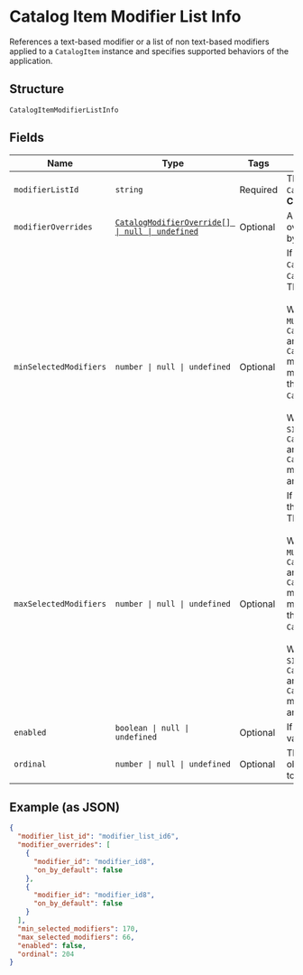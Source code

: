 <!-- Optimized: 2025-10-06 -->
<!-- RPM: 1.6.2.1.1.6.2.1_catalog-item-modifier-list-info_20251006 -->
<!-- Session: E2E RPM DNA Application -->
<!-- AOM: RND (Reggie & Dro) -->
<!-- COI: TECHNOLOGY -->
<!-- RPM: HIGH -->
<!-- ACTION: BUILD -->

# Catalog Item Modifier List Info

References a text-based modifier or a list of non text-based modifiers applied to a `CatalogItem` instance
and specifies supported behaviors of the application.

## Structure

`CatalogItemModifierListInfo`

## Fields

| Name | Type | Tags | Description |
|  --- | --- | --- | --- |
| `modifierListId` | `string` | Required | The ID of the `CatalogModifierList` controlled by this `CatalogModifierListInfo`.<br>**Constraints**: *Minimum Length*: `1` |
| `modifierOverrides` | [`CatalogModifierOverride[] \| null \| undefined`](../../doc/models/catalog-modifier-override.md) | Optional | A set of `CatalogModifierOverride` objects that override whether a given `CatalogModifier` is enabled by default. |
| `minSelectedModifiers` | `number \| null \| undefined` | Optional | If 0 or larger, the smallest number of `CatalogModifier`s that must be selected from this `CatalogModifierList`.<br>The default value is `-1`.<br><br>When  `CatalogModifierList.selection_type` is `MULTIPLE`, `CatalogModifierListInfo.min_selected_modifiers=-1`<br>and `CatalogModifierListInfo.max_selected_modifier=-1` means that from zero to the maximum number of modifiers of<br>the `CatalogModifierList` can be selected from the `CatalogModifierList`.<br><br>When the `CatalogModifierList.selection_type` is `SINGLE`, `CatalogModifierListInfo.min_selected_modifiers=-1`<br>and `CatalogModifierListInfo.max_selected_modifier=-1` means that exactly one modifier must be present in<br>and can be selected from the `CatalogModifierList` |
| `maxSelectedModifiers` | `number \| null \| undefined` | Optional | If 0 or larger, the largest number of `CatalogModifier`s that can be selected from this `CatalogModifierList`.<br>The default value is `-1`.<br><br>When  `CatalogModifierList.selection_type` is `MULTIPLE`, `CatalogModifierListInfo.min_selected_modifiers=-1`<br>and `CatalogModifierListInfo.max_selected_modifier=-1` means that from zero to the maximum number of modifiers of<br>the `CatalogModifierList` can be selected from the `CatalogModifierList`.<br><br>When the `CatalogModifierList.selection_type` is `SINGLE`, `CatalogModifierListInfo.min_selected_modifiers=-1`<br>and `CatalogModifierListInfo.max_selected_modifier=-1` means that exactly one modifier must be present in<br>and can be selected from the `CatalogModifierList` |
| `enabled` | `boolean \| null \| undefined` | Optional | If `true`, enable this `CatalogModifierList`. The default value is `true`. |
| `ordinal` | `number \| null \| undefined` | Optional | The position of this `CatalogItemModifierListInfo` object within the `modifier_list_info` list applied<br>to a `CatalogItem` instance. |

## Example (as JSON)

```json
{
  "modifier_list_id": "modifier_list_id6",
  "modifier_overrides": [
    {
      "modifier_id": "modifier_id8",
      "on_by_default": false
    },
    {
      "modifier_id": "modifier_id8",
      "on_by_default": false
    }
  ],
  "min_selected_modifiers": 170,
  "max_selected_modifiers": 66,
  "enabled": false,
  "ordinal": 204
}
```
